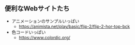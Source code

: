 ## 便利なWebサイトたち
* アニメーションのサンプルいっぱい
  * https://animista.net/play/basic/flip-2/flip-2-hor-top-bck
* 色コードいっぱい
  * https://www.colordic.org/